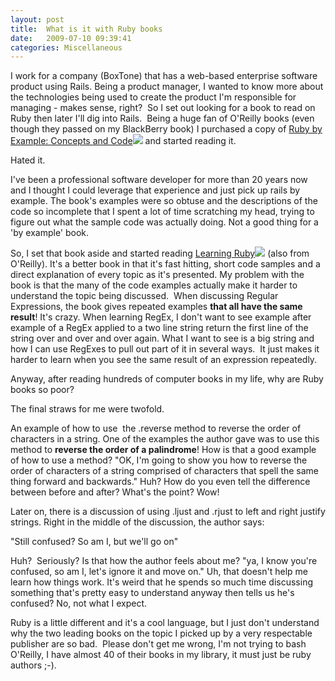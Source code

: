 ```yaml
---
layout: post
title:  What is it with Ruby books
date:   2009-07-10 09:39:41
categories: Miscellaneous
---
```

I work for a company (BoxTone) that has a web-based enterprise software product using Rails. Being a product manager, I wanted to know more about the technologies being used to create the product I'm responsible for managing - makes sense, right?  So I set out looking for a book to read on Ruby then later I'll dig into Rails.  Being a huge fan of O'Reilly books (even though they passed on my BlackBerry book) I purchased a copy of [Ruby by Example: Concepts and Code](http://www.amazon.com/gp/product/1593271484?ie=UTF8&tag=mcnsof-20&linkCode=as2&camp=1789&creative=9325&creativeASIN=1593271484)![](http://www.assoc-amazon.com/e/ir?t=mcnsof-20&l=as2&o=1&a=1593271484) and started reading it.

Hated it.

I've been a professional software developer for more than 20 years now and I thought I could leverage that experience and just pick up rails by example. The book's examples were so obtuse and the descriptions of the code so incomplete that I spent a lot of time scratching my head, trying to figure out what the sample code was actually doing. Not a good thing for a 'by example' book.

So, I set that book aside and started reading [Learning Ruby](http://www.amazon.com/gp/product/B0028N4W6A?ie=UTF8&tag=mcnsof-20&linkCode=as2&camp=1789&creative=9325&creativeASIN=B0028N4W6A)![](http://www.assoc-amazon.com/e/ir?t=mcnsof-20&l=as2&o=1&a=B0028N4W6A) (also from O'Reilly). It's a better book in that it's fast hitting, short code samples and a direct explanation of every topic as it's presented. My problem with the book is that the many of the code examples actually make it harder to understand the topic being discussed.  When discussing Regular Expressions, the book gives repeated examples **that all have the same result**! It's crazy. When learning RegEx, I don't want to see example after example of a RegEx applied to a two line string return the first line of the string over and over and over again. What I want to see is a big string and how I can use RegExes to pull out part of it in several ways.  It just makes it harder to learn when you see the same result of an expression repeatedly.

Anyway, after reading hundreds of computer books in my life, why are Ruby books so poor?  

The final straws for me were twofold.

An example of how to use  the .reverse method to reverse the order of characters in a string. One of the examples the author gave was to use this method to **reverse the order of a palindrome**! How is that a good example of how to use a method? "OK, I'm going to show you how to reverse the order of characters of a string comprised of characters that spell the same thing forward and backwards." Huh? How do you even tell the difference between before and after? What's the point? Wow!

Later on, there is a discussion of using .ljust and .rjust to left and right justify strings. Right in the middle of the discussion, the author says:

"Still confused? So am I, but we'll go on"

Huh?  Seriously? Is that how the author feels about me? "ya, I know you're confused, so am I, let's ignore it and move on." Uh, that doesn't help me learn how things work. It's weird that he spends so much time discussing something that's pretty easy to understand anyway then tells us he's confused? No, not what I expect.

Ruby is a little different and it's a cool language, but I just don't understand why the two leading books on the topic I picked up by a very respectable publisher are so bad.  Please don't get me wrong, I'm not trying to bash O'Reilly, I have almost 40 of their books in my library, it must just be ruby authors ;-).